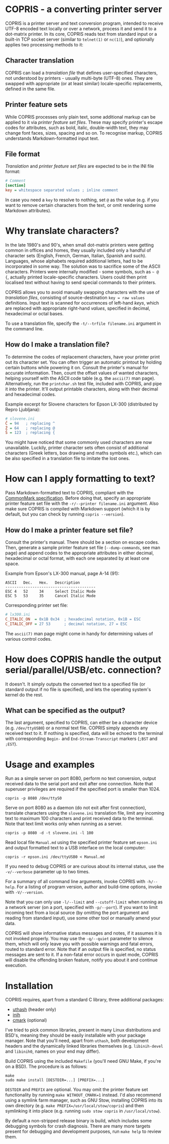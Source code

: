 # COPRIS - a converting printer server

COPRIS is a printer server and text conversion program, intended to
receive UTF-8 encoded text locally or over a network, process it and
send it to a dot-matrix printer. In its core, COPRIS reads text from
standard input or a built-in TCP socket server (similar to `telnet(1)`
or `nc(1)`), and optionally applies two processing methods to it:


## Character translation

COPRIS can load a *translation file* that defines user-specified
characters, not understood by printers - usually multi-byte (UTF-8)
ones. They are swapped with appropriate (or at least similar)
locale-specific replacements, defined in the same file.


## Printer feature sets

While COPRIS processes only plain text, some additional markup can be
applied to it via *printer feature set files*. These may specify printer's
escape codes for attributes, such as bold, italic, double-width text,
they may change font faces, sizes, spacing and so on. To recognise markup,
COPRIS understands Markdown-formatted input text.


## File format

*Translation* and *printer feature set files* are expected to be in the
INI file format:

```ini
# Comment
[section]
key = whitespace separated values ; inline comment
```

In case you need a `key` to resolve to nothing, set `@` as the value (e.g.
if you want to remove certain characters from the text, or omit rendering
some Markdown attributes).


# Why translate characters?

In the late 1980's and 90's, when small dot-matrix printers were
getting common in offices and homes, they usually included only a
handful of character sets (English, French, German, Italian, Spanish and
such). Languages, whose alphabets required additional letters, had to be
incorporated in some way. The solution was to sacrifice some of the ASCII
characters. Printers were internally modified - some symbols, such as `~
@ {`, actually printed locale-specific characters. Users could then print
localised text without having to send special commands to their printers.

COPRIS allows you to avoid manually swapping characters with the use
of *translation files*, consisting of source-destination `key = raw
values` definitions. Input text is scanned for occurrences of left-hand
*keys*, which are replaced with appropriate right-hand *values*, specified
in decimal, hexadecimal or octal bases.

To use a translation file, specify the `-t/--trfile filename.ini`
argument in the command line.


## How do I make a translation file?

To determine the codes of replacement characters, have your printer print
out its character set. You can often trigger an automatic printout by
holding certain buttons while powering it on. Consult the printer's
manual for accurate information. Then, count the offset values of
wanted characters, helping yourself with the ASCII code table (e.g. the
`ascii(7)` man page). Alternatively, run the `printchar.sh` test file,
included with COPRIS, and pipe it into the printer. It'll output printable
characters, along with their decimal and hexadecimal codes.

Example excerpt for Slovene characters for Epson LX-300 (distributed by
Repro Ljubljana):

```ini
# slovene.ini
Č = 94   ; replacing ^
Ž = 64   ; replacing @
Š = 123  ; replacing {
```

You might have noticed that some commonly used characters are now
unavailable. Luckily, printer character sets often consist of additional
characters (Greek letters, box drawing and maths symbols etc.), which
can be also specified in a translation file to imitate the lost ones.


# How can I apply formatting to text?

Pass Markdown-formatted text to COPRIS, compliant with the [CommonMark
specification][1]. Before doing that, specify an appropriate printer
feature set file with the `-r/--printer filename.ini` argument. Also make
sure COPRIS is compiled with Markdown support (which it is by default,
but you can check by running `copris --version`).

[1]: https://spec.commonmark.org/


## How do I make a printer feature set file?

Consult the printer's manual. There should be a section on escape
codes. Then, generate a sample printer feature set file
(`--dump-commands`, see man page) and append codes to the appropriate
attributes in either decimal, hexadecimal or octal format, with each one
separated by at least one space.

Example from Epson's LX-300 manual, page A-14 (91):

```
ASCII   Dec.   Hex.   Description
----------------------------------------
ESC 4   52     34     Select Italic Mode
ESC 5   53     35     Cancel Italic Mode
```

Corresponding printer set file:

```ini
# lx300.ini
C_ITALIC_ON  = 0x1B 0x34  ; hexadecimal notation, 0x1B = ESC
C_ITALIC_OFF = 27 53      ; decimal notation, 27 = ESC
```

The `ascii(7)` man page might come in handy for determining values of
various control codes.


# How does COPRIS handle the output serial/parallel/USB/etc. connection?

It doesn't. It simply outputs the converted text to a specified file
(or standard output if no file is specified), and lets the operating
system's kernel do the rest.


## What can be specified as the output?

The last argument, specified to COPRIS, can either be a character device
(e.g. `/dev/ttyUSB0`) or a normal text file. COPRIS simply appends any
received text to it. If nothing is specified, data will be echoed to
the terminal with corresponding `Begin-` and `End-Stream-Transcript`
markers (`;BST` and `;EST`).


# Usage and examples

Run as a simple server on port 8080, perform no text conversion, output
received data to the serial port and exit after one connection. Note
that superuser privileges are required if the specified port is smaller
than 1024.

```
copris -p 8080 /dev/ttyS0
```

Serve on port 8080 as a daemon (do not exit after first connection),
translate characters using the `slovene.ini` translation file, limit
any incoming text to maximum 100 characters and print received data to
the terminal. Note that text limit works only when running as a server.

```
copris -p 8080 -d -t slovene.ini -l 100
```

Read local file `Manual.md` using the specified printer feature set
`epson.ini` and output formatted text to a USB interface on the local
computer:

```
copris -r epson.ini /dev/ttyUSB0 < Manual.md
```

If you need to debug COPRIS or are curious about its internal status,
use the `-v/--verbose` parameter up to two times.

For a summary of all command line arguments, invoke COPRIS with
`-h/--help`. For a listing of program version, author and build-time
options, invoke with `-V/--version`.

Note that you can only use `-l/--limit` and `--cutoff-limit` when running as
a network server (on a port, specified with `-p/--port`). If you want to limit
incoming text from a local source (by omitting the port argument and reading
from standard input), use some other tool or manually amend your data.

COPRIS will show informative status messages and notes, if it assumes it is
not invoked properly. You may use the `-q/--quiet` parameter to silence them,
which will only leave you with possible warnings and fatal errors, routed to
standard error. Note that if an output file is specified, no status messages
are sent to it. If a non-fatal error occurs in quiet mode, COPRIS will disable
the offending broken feature, notify you about it and continue execution.


# Installation

COPRIS requires, apart from a standard C library, three additional
packages:

- [uthash][2] (header only)
- [inih][3]
- [cmark][4] (optional)

[2]: https://repology.org/project/uthash/versions
[3]: https://repology.org/project/inih/versions
[4]: https://repology.org/project/cmark/versions

I've tried to pick common libraries, present in many Linux distributions
and BSD's, meaning they should be easily installable with your
package manager. Note that you'll need, apart from `uthash`, both
development headers and the dynamically linked libraries themselves
(e.g. `libinih-devel` and `libinih0`, names on your end may differ).

Build COPRIS using the included `Makefile` (you'll need GNU Make, if
you're on a BSD). The procedure is as follows:

```
make
sudo make install [DESTDIR=...] [PREFIX=...]
```

`DESTDIR` and `PREFIX` are optional. You may omit the printer feature
set functionality by running `make WITHOUT_CMARK=1` instead. I'd also
recommend using a symlink farm manager, such as GNU Stow, installing
COPRIS into its own directory (e.g. `make PREFIX=/usr/local/stow/copris`)
and then symlinking it into place (e.g. running `sudo stow copris` in
`/usr/local/stow`).

By default a non-stripped release binary is build, which includes some
debugging symbols for crash diagnosis. There are many more targets present
for debugging and development purposes, run `make help` to review them.

